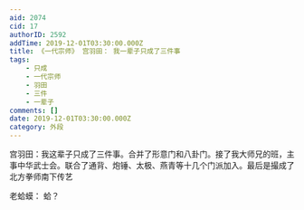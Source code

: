 ```yaml
---
aid: 2074
cid: 17
authorID: 2592
addTime: 2019-12-01T03:30:00.000Z
title: 《一代宗师》 宫羽田： 我一辈子只成了三件事
tags:
    - 只成
    - 一代宗师
    - 羽田
    - 三件
    - 一辈子
comments: []
date: 2019-12-01T03:30:00.000Z
category: 外段
---
```


宫羽田：我这辈子只成了三件事。合并了形意门和八卦门。接了我大师兄的班，主事中华武士会。联合了通背、炮锤、太极、燕青等十几个门派加入。最后是撮成了北方拳师南下传艺

老蛤蟆： 蛤？
